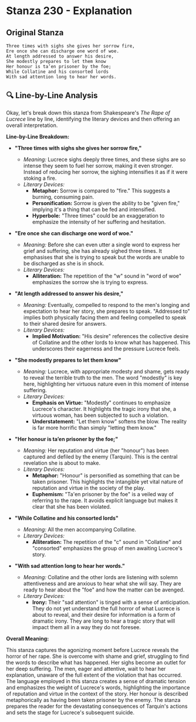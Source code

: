 # Stanza 230 - Explanation

## Original Stanza
```
Three times with sighs she gives her sorrow fire,
Ere once she can discharge one word of woe.
At length addressed to answer his desire,
She modestly prepares to let them know
Her honour is ta’en prisoner by the foe;
While Collatine and his consorted lords
With sad attention long to hear her words.
```

## 🔍 Line-by-Line Analysis
Okay, let's break down this stanza from Shakespeare's *The Rape of Lucrece* line by line, identifying the literary devices and then offering an overall interpretation.

**Line-by-Line Breakdown:**

*   **"Three times with sighs she gives her sorrow fire,"**
    *   *Meaning:* Lucrece sighs deeply three times, and these sighs are so intense they seem to fuel her sorrow, making it even stronger. Instead of reducing her sorrow, the sighing intensifies it as if it were stoking a fire.
    *   *Literary Devices:*
        *   **Metaphor:** Sorrow is compared to "fire."  This suggests a burning, consuming pain.
        *   **Personification:** Sorrow is given the ability to be "given fire," implying it's a thing that can be fed and intensified.
        *   **Hyperbole:** "Three times" could be an exaggeration to emphasize the intensity of her suffering and hesitation.

*   **"Ere once she can discharge one word of woe."**
    *   *Meaning:* Before she can even utter a single word to express her grief and suffering, she has already sighed three times. It emphasises that she is trying to speak but the words are unable to be discharged as she is in shock.
    *   *Literary Devices:*
        *   **Alliteration:** The repetition of the "w" sound in "word of woe" emphasizes the sorrow she is trying to express.

*   **"At length addressed to answer his desire,"**
    *   *Meaning:* Eventually, compelled to respond to the men's longing and expectation to hear her story, she prepares to speak. "Addressed to" implies both physically facing them and feeling compelled to speak to their shared desire for answers.
    *   *Literary Devices:*
        *   **Implied Motivation:** "His desire" references the collective desire of Collatine and the other lords to know what has happened. This underscores their eagerness and the pressure Lucrece feels.

*   **"She modestly prepares to let them know"**
    *   *Meaning:* Lucrece, with appropriate modesty and shame, gets ready to reveal the terrible truth to the men. The word "modestly" is key here, highlighting her virtuous nature even in this moment of intense suffering.
    *   *Literary Devices:*
        *   **Emphasis on Virtue:** "Modestly" continues to emphasize Lucrece's character. It highlights the tragic irony that she, a virtuous woman, has been subjected to such a violation.
        *   **Understatement:** "Let them know" softens the blow. The reality is far more horrific than simply "letting them know."

*   **"Her honour is ta’en prisoner by the foe;"**
    *   *Meaning:* Her reputation and virtue (her "honour") has been captured and defiled by the enemy (Tarquin). This is the central revelation she is about to make.
    *   *Literary Devices:*
        *   **Metaphor:** "Honour" is personified as something that can be taken prisoner.  This highlights the intangible yet vital nature of reputation and virtue in the society of the play.
        *   **Euphemism:** "Ta'en prisoner by the foe" is a veiled way of referring to the rape. It avoids explicit language but makes it clear that she has been violated.

*   **"While Collatine and his consorted lords"**
    *   *Meaning:* All the men accompanying Collatine.
    *   *Literary Devices:*
         * **Alliteration:** The repetition of the "c" sound in "Collatine" and "consorted" emphasizes the group of men awaiting Lucrece's story.

*   **"With sad attention long to hear her words."**
    *   *Meaning:* Collatine and the other lords are listening with solemn attentiveness and are anxious to hear what she will say. They are ready to hear about the "foe" and how the matter can be avenged.
    *   *Literary Devices:*
        *   **Irony:**  Their "sad attention" is tinged with a sense of anticipation.  They do not yet understand the full horror of what Lucrece is about to reveal, and their desire for information is a form of dramatic irony. They are long to hear a tragic story that will impact them all in a way they do not foresee.

**Overall Meaning:**

This stanza captures the agonizing moment before Lucrece reveals the horror of her rape. She is overcome with shame and grief, struggling to find the words to describe what has happened. Her sighs become an outlet for her deep suffering. The men, eager and attentive, wait to hear her explanation, unaware of the full extent of the violation that has occurred. The language employed in this stanza creates a sense of dramatic tension and emphasizes the weight of Lucrece's words, highlighting the importance of reputation and virtue in the context of the story. Her honour is described metaphorically as having been taken prisoner by the enemy. The stanza prepares the reader for the devastating consequences of Tarquin's actions and sets the stage for Lucrece's subsequent suicide.
